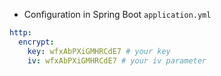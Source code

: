 * Configuration in Spring Boot `application.yml`

```yaml
http:
  encrypt:
    key: wfxAbPXiGMHRCdE7 # your key
    iv: wfxAbPXiGMHRCdE7 # your iv parameter
```